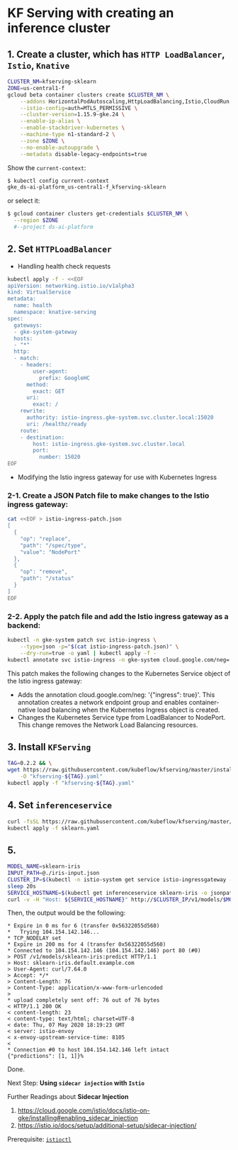 # KF Serving with creating an inference cluster


## 1. Create a cluster, which has `HTTP LoadBalancer`, `Istio`, `Knative`

```sh
CLUSTER_NM=kfserving-sklearn
ZONE=us-central1-f
gcloud beta container clusters create $CLUSTER_NM \
    --addons HorizontalPodAutoscaling,HttpLoadBalancing,Istio,CloudRun \
    --istio-config=auth=MTLS_PERMISSIVE \
    --cluster-version=1.15.9-gke.24 \
    --enable-ip-alias \
    --enable-stackdriver-kubernetes \
    --machine-type n1-standard-2 \
    --zone $ZONE \
    --no-enable-autoupgrade \
    --metadata disable-legacy-endpoints=true
```

Show the `current-context`:
```sh
$ kubectl config current-context
gke_ds-ai-platform_us-central1-f_kfserving-sklearn
```

or select it:

```sh
$ gcloud container clusters get-credentials $CLUSTER_NM \
  --region $ZONE
  #--project ds-ai-platform
```

## 2. Set `HTTPLoadBalancer`

* Handling health check requests
```sh
kubectl apply -f - <<EOF
apiVersion: networking.istio.io/v1alpha3
kind: VirtualService
metadata:
  name: health
  namespace: knative-serving
spec:
  gateways:
  - gke-system-gateway
  hosts:
  - "*"
  http:
  - match:
    - headers:
        user-agent:
          prefix: GoogleHC
      method:
        exact: GET
      uri:
        exact: /
    rewrite:
      authority: istio-ingress.gke-system.svc.cluster.local:15020
      uri: /healthz/ready
    route:
    - destination:
        host: istio-ingress.gke-system.svc.cluster.local
        port:
          number: 15020
EOF
```

* Modifying the Istio ingress gateway for use with Kubernetes Ingress

### 2-1. Create a JSON Patch file to make changes to the Istio ingress gateway:
```sh
cat <<EOF > istio-ingress-patch.json
[
  {
    "op": "replace",
    "path": "/spec/type",
    "value": "NodePort"
  },
  {
    "op": "remove",
    "path": "/status"
  }
]
EOF
```

### 2-2. Apply the patch file and add the Istio ingress gateway as a backend:
```sh
kubectl -n gke-system patch svc istio-ingress \
    --type=json -p="$(cat istio-ingress-patch.json)" \
    --dry-run=true -o yaml | kubectl apply -f -
kubectl annotate svc istio-ingress -n gke-system cloud.google.com/neg='{"exposed_ports": {"80":{}}}'
```

This patch makes the following changes to the Kubernetes Service object of the Istio ingress gateway:

* Adds the annotation cloud.google.com/neg: '{"ingress": true}'. This annotation creates a network endpoint group and enables container-native load balancing when the Kubernetes Ingress object is created.
* Changes the Kubernetes Service type from LoadBalancer to NodePort. This change removes the Network Load Balancing resources.



## 3. Install `KFServing`

```sh
TAG=0.2.2 && \
wget https://raw.githubusercontent.com/kubeflow/kfserving/master/install/$TAG/kfserving.yaml \
    -O "kfserving-${TAG}.yaml"
kubectl apply -f "kfserving-${TAG}.yaml"
```

## 4. Set `inferenceservice`

```sh
curl -fsSL https://raw.githubusercontent.com/kubeflow/kfserving/master/docs/samples/sklearn/sklearn.yaml -O
kubectl apply -f sklearn.yaml
```

## 5. 

```sh
MODEL_NAME=sklearn-iris
INPUT_PATH=@./iris-input.json
CLUSTER_IP=$(kubectl -n istio-system get service istio-ingressgateway -o jsonpath='{.status.loadBalancer.ingress[0].ip}')
sleep 20s
SERVICE_HOSTNAME=$(kubectl get inferenceservice sklearn-iris -o jsonpath='{.status.url}' | cut -d "/" -f 3)
curl -v -H "Host: ${SERVICE_HOSTNAME}" http://$CLUSTER_IP/v1/models/$MODEL_NAME:predict -d $INPUT_PATH
```

Then, the output would be the following:
```ascii
* Expire in 0 ms for 6 (transfer 0x56322055d560)
*   Trying 104.154.142.146...
* TCP_NODELAY set
* Expire in 200 ms for 4 (transfer 0x56322055d560)
* Connected to 104.154.142.146 (104.154.142.146) port 80 (#0)
> POST /v1/models/sklearn-iris:predict HTTP/1.1
> Host: sklearn-iris.default.example.com
> User-Agent: curl/7.64.0
> Accept: */*
> Content-Length: 76
> Content-Type: application/x-www-form-urlencoded
>
* upload completely sent off: 76 out of 76 bytes
< HTTP/1.1 200 OK
< content-length: 23
< content-type: text/html; charset=UTF-8
< date: Thu, 07 May 2020 18:19:23 GMT
< server: istio-envoy
< x-envoy-upstream-service-time: 8105
<
* Connection #0 to host 104.154.142.146 left intact
{"predictions": [1, 1]}%
```

Done.

Next Step: **Using `sidecar injection` with `Istio`**

Further Readings about **Sidecar Injection**
1. <https://cloud.google.com/istio/docs/istio-on-gke/installing#enabling_sidecar_injection>
2. https://istio.io/docs/setup/additional-setup/sidecar-injection/

Prerequisite: [`istioctl`](../../istio/README.md#install-istioctl)